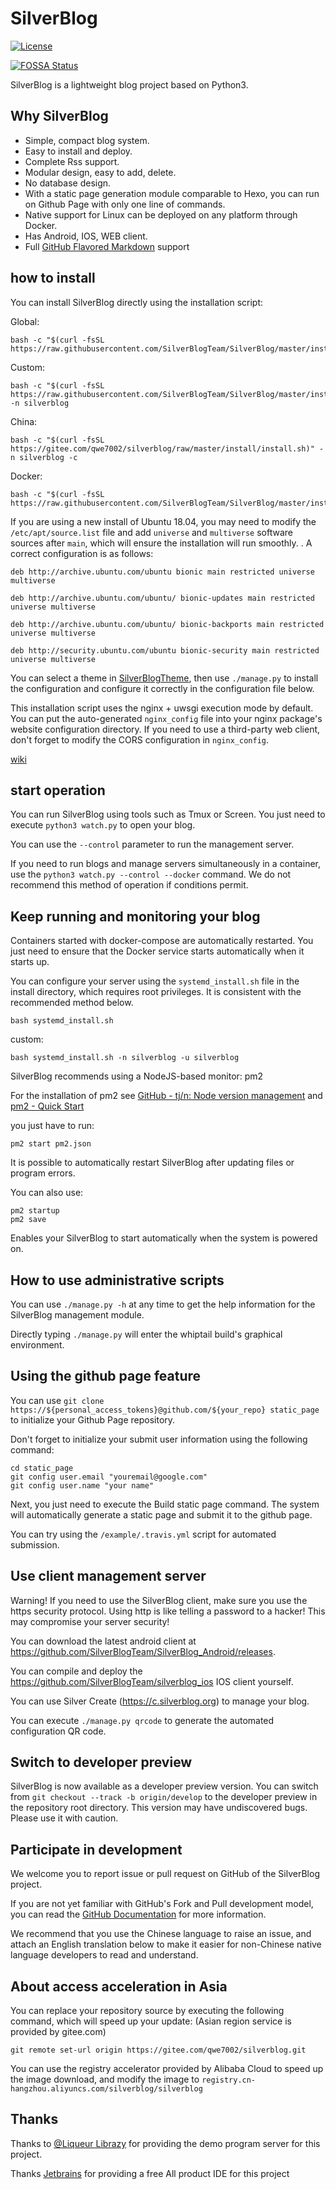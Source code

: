 # SilverBlog

[![License](https://img.shields.io/badge/License-BSD%203--Clause-blue.svg)](https://github.com/SilverBlogTeam/SilverBlog/blob/master/LICENSE)

[![FOSSA Status](https://app.fossa.io/api/projects/git%2Bgithub.com%2FSilverBlogTeam%2Fsilverblog.svg?type=shield)](https://app.fossa.io/projects/git%2Bgithub.com%2FSilverBlogTeam%2Fsilverblog?ref=badge_shield)

SilverBlog is a lightweight blog project based on Python3.

## Why SilverBlog

* Simple, compact blog system.
* Easy to install and deploy.
* Complete Rss support.
* Modular design, easy to add, delete.
* No database design.
* With a static page generation module comparable to Hexo, you can run on Github Page with only one line of commands.
* Native support for Linux can be deployed on any platform through Docker.
* Has Android, IOS, WEB client.
* Full [GitHub Flavored Markdown](https://guides.github.com/features/mastering-markdown/) support

## how to install

You can install SilverBlog directly using the installation script:

Global:

```
bash -c "$(curl -fsSL https://raw.githubusercontent.com/SilverBlogTeam/SilverBlog/master/install/install.sh)"
```

Custom:

```
bash -c "$(curl -fsSL https://raw.githubusercontent.com/SilverBlogTeam/SilverBlog/master/install/install.sh)" -n silverblog
```

China:

```
bash -c "$(curl -fsSL https://gitee.com/qwe7002/silverblog/raw/master/install/install.sh)" -n silverblog -c
```

Docker:

```
bash -c "$(curl -fsSL https://raw.githubusercontent.com/SilverBlogTeam/SilverBlog/master/install/docker_install.sh)"
```

If you are using a new install of Ubuntu 18.04, you may need to modify the `/etc/apt/source.list` file and add `universe` and `multiverse` software sources after `main`, which will ensure the installation will run smoothly. . A correct configuration is as follows:

```
deb http://archive.ubuntu.com/ubuntu bionic main restricted universe multiverse

deb http://archive.ubuntu.com/ubuntu/ bionic-updates main restricted universe multiverse

deb http://archive.ubuntu.com/ubuntu/ bionic-backports main restricted universe multiverse

deb http://security.ubuntu.com/ubuntu bionic-security main restricted universe multiverse
```

You can select a theme in [SilverBlogTheme](https://github.com/SilverBlogTheme), then use `./manage.py` to install the configuration and configure it correctly in the configuration file below.

This installation script uses the nginx + uwsgi execution mode by default. You can put the auto-generated `nginx_config` file into your nginx package's website configuration directory. If you need to use a third-party web client, don't forget to modify the CORS configuration in `nginx_config`.

[wiki](https://github.com/SilverBlogTeam/silverblog/wiki)

## start operation

You can run SilverBlog using tools such as Tmux or Screen. You just need to execute `python3 watch.py` to open your blog.

You can use the `--control` parameter to run the management server.

If you need to run blogs and manage servers simultaneously in a container, use the `python3 watch.py ​​--control --docker` command. We do not recommend this method of operation if conditions permit.

## Keep running and monitoring your blog

Containers started with docker-compose are automatically restarted. You just need to ensure that the Docker service starts automatically when it starts up.

You can configure your server using the `systemd_install.sh` file in the install directory, which requires root privileges. It is consistent with the recommended method below.

```
bash systemd_install.sh
```

custom:

```
bash systemd_install.sh -n silverblog -u silverblog
```


SilverBlog recommends using a NodeJS-based monitor: pm2

For the installation of pm2 see [GitHub - tj/n: Node version management](https://github.com/tj/n) and [pm2 - Quick Start](http://pm2.keymetrics.io/docs/Usage/quick-start/)

you just have to run:

```
pm2 start pm2.json
```

It is possible to automatically restart SilverBlog after updating files or program errors.

You can also use:

```
pm2 startup
pm2 save
```

Enables your SilverBlog to start automatically when the system is powered on.

## How to use administrative scripts

You can use `./manage.py -h` at any time to get the help information for the SilverBlog management module.

Directly typing `./manage.py` will enter the whiptail build's graphical environment.

## Using the github page feature

You can use `git clone https://${personal_access_tokens}@github.com/${your_repo} static_page` to initialize your Github Page repository.

Don't forget to initialize your submit user information using the following command:

```
cd static_page
git config user.email "youremail@google.com"
git config user.name "your name"
```

Next, you just need to execute the Build static page command. The system will automatically generate a static page and submit it to the github page.

You can try using the `/example/.travis.yml` script for automated submission.


## Use client management server

Warning! If you need to use the SilverBlog client, make sure you use the https security protocol. Using http is like telling a password to a hacker! This may compromise your server security!

You can download the latest android client at https://github.com/SilverBlogTeam/SilverBlog_Android/releases.

You can compile and deploy the https://github.com/SilverBlogTeam/silverblog_ios IOS client yourself.

You can use Silver Create (https://c.silverblog.org) to manage your blog.

You can execute `./manage.py qrcode` to generate the automated configuration QR code.

## Switch to developer preview

SilverBlog is now available as a developer preview version. You can switch from `git checkout --track -b origin/develop` to the developer preview in the repository root directory. This version may have undiscovered bugs. Please use it with caution.

## Participate in development

We welcome you to report issue or pull request on GitHub of the SilverBlog project.

If you are not yet familiar with GitHub's Fork and Pull development model, you can read the [GitHub Documentation](https://help.github.com/articles/using-pull-requests) for more information.

We recommend that you use the Chinese language to raise an issue, and attach an English translation below to make it easier for non-Chinese native language developers to read and understand.

## About access acceleration in Asia

You can replace your repository source by executing the following command, which will speed up your update: (Asian region service is provided by gitee.com)

```
git remote set-url origin https://gitee.com/qwe7002/silverblog.git
```

You can use the registry accelerator provided by Alibaba Cloud to speed up the image download, and modify the image to `registry.cn-hangzhou.aliyuncs.com/silverblog/silverblog`

## Thanks

Thanks to [@Liqueur Librazy](https://github.com/Librazy) for providing the demo program server for this project.

Thanks [Jetbrains](https://www.jetbrains.com/) for providing a free All product IDE for this project
